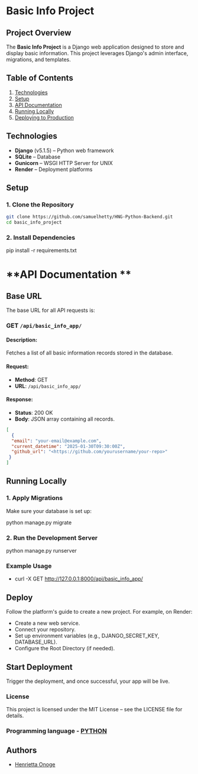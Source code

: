 # Basic Info Project

## Project Overview
The **Basic Info Project** is a Django web application designed to store and display basic information. This project leverages Django's admin interface, migrations, and templates.

## Table of Contents
1. [Technologies](#technologies)
2. [Setup](#setup)
3. [API Documentation](#api-documentation)
3. [Running Locally](#running-locally)
4. [Deploying to Production](#deploying-to-production)

## Technologies
- **Django** (v5.1.5) – Python web framework
- **SQLite** – Database
- **Gunicorn** – WSGI HTTP Server for UNIX
- **Render**  – Deployment platforms

## Setup

### 1. Clone the Repository
```bash
git clone https://github.com/samuelhetty/HNG-Python-Backend.git
cd basic_info_project 
```

### 2. Install Dependencies

pip install -r requirements.txt

# **API Documentation **

## Base URL
The base URL for all API requests is:

### GET `/api/basic_info_app/`

#### Description:
Fetches a list of all basic information records stored in the database.

#### Request:
- **Method**: GET
- **URL**: `/api/basic_info_app/`

#### Response:
- **Status**: 200 OK
- **Body**: JSON array containing all records.
```json
[
  {
  "email": "your-email@example.com",
  "current_datetime": "2025-01-30T09:30:00Z",
  "github_url": "<https://github.com/yourusername/your-repo>"
 }
]
```

## Running Locally

### 1. Apply Migrations
Make sure your database is set up:

python manage.py migrate

### 2. Run the Development Server

python manage.py runserver

### Example Usage

- curl -X GET http://127.0.0.1:8000/api/basic_info_app/

## Deploy
Follow the platform's guide to create a new project. For example, on Render:

- Create a new web service.
- Connect your repository.
- Set up environment variables (e.g., DJANGO_SECRET_KEY, DATABASE_URL).
- Configure the Root Directory (if needed).

## Start Deployment
Trigger the deployment, and once successful, your app will be live.

### License
This project is licensed under the MIT License – see the LICENSE file for details.

### Programming language - [PYTHON](https://hng.tech/hire/python-developers)



## Authors

- [Henrietta Onoge](https://github.com/Samuelhetty)